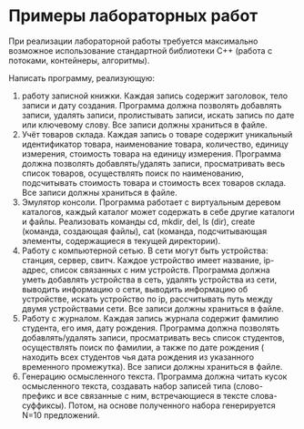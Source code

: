 # Примеры лабораторных работ

При реализации лабораторной работы требуется максимально возможное использование стандартной библиотеки С++ \(работа с потоками, контейнеры, алгоритмы\).

Написать программу, реализующую:

1. работу записной книжки. Каждая запись содержит заголовок, тело записи и дату создания. Программа должна позволять добавлять записи, удалять записи, пролистывать записи, искать запись по дате или ключевому слову. Все записи должны храниться в файле.
2. Учёт товаров склада. Каждая запись о товаре содержит уникальный идентификатор товара, наименование товара, количество, единицу измерения, стоимость товара на единицу измерения. Программа должна позволять добавлять/удалять записи, просматривать весь список товаров, осуществлять поиск по наименованию, подсчитывать стоимость товара и стоимость всех товаров склада. Все записи должны храниться в файле.
3. Эмулятор консоли. Программа работает с виртуальным деревом каталогов, каждый каталог может содержать в себе другие каталоги и файлы. Реализовать команды cd, mkdir, del, ls \(dir\), create \(команда, создающая файлы\), cat \(команда, подсчитывающая элементы, содержащиеся в текущей директории\).
4. Работу с компьютерной сетью. В сети могут быть устройства: станция, сервер, свитч. Каждое устройство имеет название, ip-адрес, список связанных с ним устройств. Программа должна уметь добавлять устройства в сеть, удалять устройства из сети, выводить информацию о сети, выводить информацию об устройстве, искать устройство по ip, рассчитывать путь между двумя устройствами сети. Все записи должны храниться в файле.
5. Работу с журналом. Каждая запись журнала содержит фамилию студента, его имя, дату рождения. Программа должна позволять добавлять/удалять записи, просматривать весь список студентов, осуществлять поиск по фамилии, а также по дате рождения \( находить всех студентов чья дата рождения из указанного временного промежутка\). Все записи должны храниться в файле.
6. Генерацию осмысленного текста. Программа должна читать кусок осмысленного текста, создавать набор записей типа \(слово-префикс и все связанные с ним, встречающиеся в тексте слова-суффиксы\). Потом, на основе полученного набора генерируется N=10 предложений.



